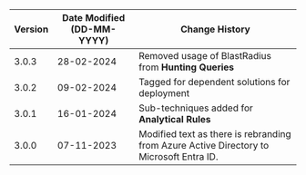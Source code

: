 | **Version** | **Date Modified (DD-MM-YYYY)** | **Change History**                                                         |
|-------------|--------------------------------|----------------------------------------------------------------------------|
| 3.0.3       | 28-02-2024                     | Removed usage of BlastRadius from **Hunting Queries**                      |
| 3.0.2       | 09-02-2024                     | Tagged for dependent solutions for deployment                              |
| 3.0.1       | 16-01-2024                     | Sub-techniques added for **Analytical Rules**   							|
| 3.0.0       | 07-11-2023                     | Modified text as there is rebranding from Azure Active Directory to Microsoft Entra ID.   |                                                                                                               
